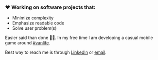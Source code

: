 ### ❤️ Working on software projects that:
- Minimize complexity
- Emphasize readable code
- Solve user problem(s)

Easier said than done 🤷‍♂️. In my free time I am developing a casual mobile game around [#vanlife](https://www.vanlifegame.com).

Best way to reach me is through [LinkedIn](https://www.linkedin.com/in/reidsherman/) or [email](rsherman@purepm.co). 
